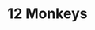 ---
title: "12 Monkeys"

year: 1995

director: "Terry Gilliam"

summary: "Bruce Willis travels in time to spy on biological terrorists that effed his timeline"

comment: "Another classic 90s dystopian-future-time-travel-someone-is-crazy film. What was up with that decade anyway?"

video: "https://media.giphy.com/media/v1.Y2lkPTc5MGI3NjExdzVodjFmZno0eXNweDh2NXBjN3B1dDJzZG9wMmd6Y2ExMHpna3dmZCZlcD12MV9pbnRlcm5hbF9naWZfYnlfaWQmY3Q9Zw/4LQNWicmuRhGo/giphy.mp4"

image: "https://media.giphy.com/media/4LQNWicmuRhGo/giphy.gif"

imdb: "https://www.imdb.com/title/tt0114746/"

quotes:
  - "I am insane. And you are my insanity."
---